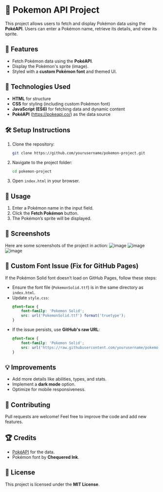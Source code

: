 # 🌟 Pokemon API Project

This project allows users to fetch and display Pokémon data using the **PokéAPI**. Users can enter a Pokémon name, retrieve its details, and view its sprite.

## 📝 Features
- Fetch Pokémon data using the **PokéAPI**.
- Display the Pokémon's sprite (image).
- Styled with a **custom Pokémon font** and themed UI.

## 🔧 Technologies Used
- **HTML** for structure
- **CSS** for styling (including custom Pokémon font)
- **JavaScript (ES6)** for fetching data and dynamic content
- **PokéAPI** (https://pokeapi.co/) as the data source

## 🛠 Setup Instructions
1. Clone the repository:
   ```sh
   git clone https://github.com/yourusername/pokemon-project.git
   ```
2. Navigate to the project folder:
   ```sh
   cd pokemon-project
   ```
3. Open `index.html` in your browser.

## 🌟 Usage
1. Enter a Pokémon name in the input field.
2. Click the **Fetch Pokémon** button.
3. The Pokémon’s sprite will be displayed.

## 📸 Screenshots
Here are some screenshots of the project in action:
![image](https://github.com/user-attachments/assets/3ee5f257-52a3-4325-ac5d-71e20910c422)
![image](https://github.com/user-attachments/assets/42ddfde2-5aa9-4d2e-9957-ccb7456c3ff7)
![image](https://github.com/user-attachments/assets/da723296-f31c-4e5b-ad60-43d9efc780cc)





## 💎 Custom Font Issue (Fix for GitHub Pages)
If the Pokémon Solid font doesn’t load on GitHub Pages, follow these steps:
- Ensure the font file (`PokemonSolid.ttf`) is in the same directory as `index.html`.
- Update `style.css`:
  ```css
  @font-face {
      font-family: 'Pokemon Solid';
      src: url('PokemonSolid.ttf') format('truetype');
  }
  ```
- If the issue persists, use **GitHub's raw URL**:
  ```css
  @font-face {
      font-family: 'Pokemon Solid';
      src: url('https://raw.githubusercontent.com/yourusername/pokemon-project/main/PokemonSolid.ttf') format('truetype');
  }
  ```

## 💡 Improvements
- Add more details like abilities, types, and stats.
- Implement a **dark mode** option.
- Optimize for mobile responsiveness.

## 🌟 Contributing
Pull requests are welcome! Feel free to improve the code and add new features.

## 🏆 Credits
- [PokéAPI](https://pokeapi.co/) for the data.
- Pokémon font by **Chequered Ink**.

## 💎 License
This project is licensed under the **MIT License**.

